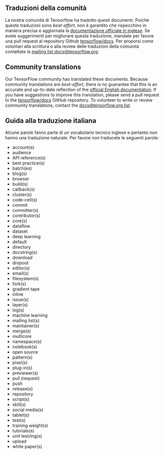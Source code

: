 ## Traduzioni della comunità

La nostra comunità di Tensorflow ha tradotto questi documenti. Poichè queste traduzioni sono *best-effort*, non è garantito che rispecchino in maniera precisa e aggiornata la [documentazione ufficiale in inglese](https://www.tensorflow.org/?hl=en). 
Se avete suggerimenti per migliorare questa traduzione, mandate per favore una pull request al repository Github [tensorflow/docs](https://github.com/tensorflow/docs). 
Per proporsi come volontari alla scrittura o alla review delle traduzioni della comunità contattate la 
[mailing list docs@tensorflow.org](https://groups.google.com/a/tensorflow.org/forum/#!forum/docs).

## Community translations

Our TensorFlow community has translated these documents. Because community
translations are *best-effort*, there is no guarantee that this is an accurate
and up-to-date reflection of the
[official English documentation](https://www.tensorflow.org/?hl=en). 
If you have suggestions to improve this translation, please send a pull request 
to the [tensorflow/docs](https://github.com/tensorflow/docs) GitHub repository. 
To volunteer to write or review community translations, contact the
[docs@tensorflow.org list](https://groups.google.com/a/tensorflow.org/forum/#!forum/docs).

## Guida alla traduzione italiana

Alcune parole fanno parte di un vocabolario tecnico inglese e pertanto non hanno una traduzione naturale. Per favore *non* traducete le seguenti parole:

*   account(s)
*   audience
*   API reference(s)
*   best practice(s)
*   batch(es)
*   blog(s)
*   browser
*   build(s)
*   callback(s)
*   cluster(s)
*   code-cell(s)
*   commit
*   committer(s)
*   contributor(s)
*   core(s)
*   dataflow
*   dataset
*   deep learning
*   default
*   directory
*   docstring(s)
*   download
*   dropout
*   editor(s)
*   email(s)
*   filesystem(s)
*   fork(s)
*   gradient tape
*   inline
*   issue(s)
*   layer(s)
*   log(s)
*   machine learning
*   mailing list(s)
*   maintainer(s)
*   merge(s)
*   multicore
*   namespace(s)
*   notebook(s)
*   open source
*   pattern(s)
*   pixel(s)
*   plug-in(s)
*   previewer(s)
*   pull (request)
*   push
*   release(s)
*   repository
*   script(s)
*   skill(s)
*   social media(s)
*   tablet(s)
*   test(s)
*   training weight(s)
*   tutorials(s)
*   unit test/ing(s)
*   upload
*   white paper(s)
